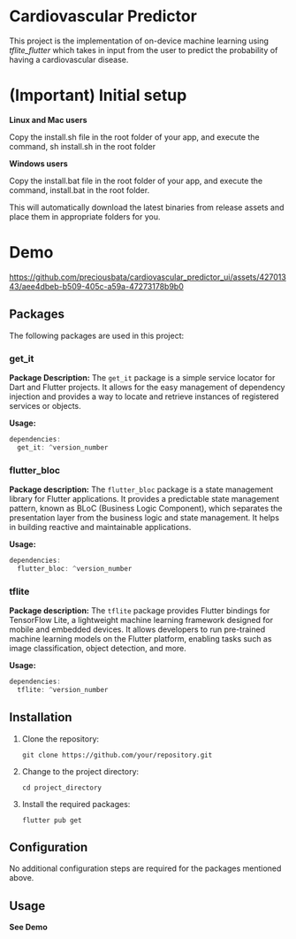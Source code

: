 # Cardiovascular Predictor 

This project is the implementation of on-device machine learning using *tflite_flutter* which takes in input from the user to predict the probability of having a cardiovascular disease.

# (Important) Initial setup


**Linux and Mac users**

Copy the install.sh file in the root folder of your app, and execute the command, sh install.sh in the root folder

**Windows users**

Copy the install.bat file in the root folder of your app, and execute the command, install.bat in the root folder.

This will automatically download the latest binaries from release assets and place them in appropriate folders for you.

# Demo

https://github.com/preciousbata/cardiovascular_predictor_ui/assets/42701343/aee4dbeb-b509-405c-a59a-47273178b9b0


## Packages

The following packages are used in this project:

### get_it

**Package Description:** The `get_it` package is a simple service locator for Dart and Flutter projects. It allows for the easy management of dependency injection and provides a way to locate and retrieve instances of registered services or objects.

**Usage:**

```dart
dependencies:
  get_it: ^version_number
```

### flutter_bloc

**Package description:** The `flutter_bloc` package is a state management library for Flutter applications. It provides a predictable state management pattern, known as BLoC (Business Logic Component), which separates the presentation layer from the business logic and state management. It helps in building reactive and maintainable applications.

**Usage:**

```dart
dependencies:
  flutter_bloc: ^version_number
```

### tflite

**Package description:** The `tflite` package provides Flutter bindings for TensorFlow Lite, a lightweight machine learning framework designed for mobile and embedded devices. It allows developers to run pre-trained machine learning models on the Flutter platform, enabling tasks such as image classification, object detection, and more.

**Usage:**

```dart
dependencies:
  tflite: ^version_number
```

## Installation

1. Clone the repository:

   ```shell
   git clone https://github.com/your/repository.git
   ```

2. Change to the project directory:

   ```shell
   cd project_directory
   ```

3. Install the required packages:

   ```shell
   flutter pub get
   ```

## Configuration

No additional configuration steps are required for the packages mentioned above.

## Usage

**See Demo**
